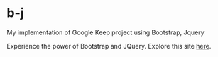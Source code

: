 # b-j
My implementation of Google Keep  project using Bootstrap, Jquery 

Experience the power of Bootstrap and JQuery. Explore this site [here](https://shivamsihare.github.io/b-j/index.html).
